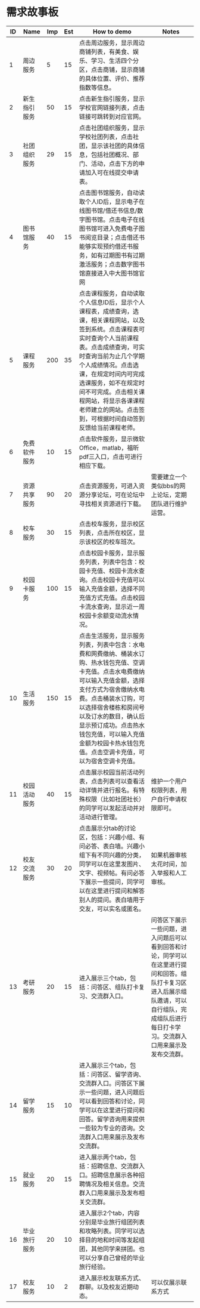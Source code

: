 # 需求故事板

ID|Name|Imp|Est|How to demo|Notes
-|-|-|-|-|-
1|周边服务|5|15|点击周边服务，显示周边商铺列表，有美食、娱乐、学习、生活四个分区，点击商铺，显示商铺的具体位置、评价、推荐指数等信息。
2|新生指引服务|50|15|点击新生指引服务，显示学校官网链接列表，点击链接可跳转到对应官网。
3|社团组织服务|29|15|点击社团组织服务，显示学校社团列表，点击社团，显示该社团的具体信息，包括社团概况、部门、活动，点击下方的申请加入可在线提交申请表。
4|图书馆服务|40|15|点击图书馆服务，自动读取个人ID后，显示电子在线图书馆/借还书信息/数字图书馆。点击电子在线图书馆可进入免费电子图书阅览目录；点击借还书能够实现预约借还书服务，如有过期图书有过期激活服务；点击数字图书馆直接进入中大图书馆官网
5|课程服务|200|35|点击课程服务，自动读取个人信息ID后，显示个人课程表，成绩查询，选课，相关课程网站，以及签到系统。点击课程表可实时查询个人当前课程表。点击成绩查询，可实时查询当前为止几个学期个人成绩情况。点击选课，在规定时间内可完成选课服务，如不在规定时间不可完成。点击相关课程网站，将显示各课课程老师建立的网站。点击签到，可根据时间自动签到反馈给当前课程老师。
6|免费软件服务|10|15|点击软件服务，显示微软Office，matlab，福昕pdf三入口，点击可进行相应下载。
7|资源共享服务|90|20|点击资源服务，可进入资源分享论坛，可在论坛中寻找相关资源进行下载。|需要建立一个类似bbs的网上论坛，定期团队进行维护运营。
8|校车服务|30|15|点击校车服务，显示校区列表，点击所在校区，显示该校区的校车班次。
9|校园卡服务|100|15|点击校园卡服务，显示服务列表，列表中包含：校园卡充值、校园卡流水查询。点击校园卡充值可以输入充值金额，选择不同充值方式充值。点击校园卡流水查询，显示近一周校园卡余额变动流水情况。
10|生活服务|150|15|点击生活服务，显示服务列表，列表中包含：水电费和网费缴纳、桶装水订购、热水钱包充值、空调卡充值。点击水电费缴纳可以输入充值金额，选择支付方式为宿舍缴纳水电费。点击桶装水订购，可以选择宿舍楼栋和房间号以及订水的数目，确认后显示预订成功。点击热水钱包充值，可以输入充值金额为校园卡热水钱包充值。点击空调卡充值，可以为宿舍空调卡充值。
11|校园活动服务|40|15|点击展示校园当前活动列表，点击列表可以查看活动详情并进行报名。有特殊权限（比如社团社长）的同学可以发起活动并对活动进行管理。|维护一个用户权限列表，用户自行申请权限即可。
12|校友交流服务|30|20|点击展示分tab的讨论区，包括：兴趣小组、有问必答、表白墙。兴趣小组下有不同兴趣的分类，同学可以在这里发图片、文字、视频帖。有问必答下展示一些提问，同学可以在这里进行提问和解答别人的提问。表白墙用于交友，可以实名或匿名。|如果机器审核太花时间，加入举报和人工审核。
13|考研服务|20|15|进入展示三个tab，包括：问答区、组队打卡复习、交流群入口。|问答区下展示一些问题，进入问题后可以看到回答和讨论，同学可以在这里进行提问和回答。组队打卡复习区进入后展示组队邀请，可以自行组队，完成组队后进行每日打卡学习。交流群入口用来展示及发布交流群。
14|留学服务|15|10|进入展示三个tab，包括：问答区、留学咨询、交流群入口。问答区下展示一些问题，进入问题后可以看到回答和讨论，同学可以在这里进行提问和回答。留学咨询用来提供一些较为专业的咨询。交流群入口用来展示及发布交流群。
15|就业服务|20|15|进入展示两个tab，包括：招聘信息、交流群入口。招聘信息展示各种招聘情况及相关信息。交流群入口用来展示及发布相关交流群。
16|毕业旅行服务|20|10|进入展示2个tab，内容分别是毕业旅行组团列表和攻略列表。同学可以选择目的地和时间等发起组团，其他同学来拼团。也可以分享自己曾经的毕业旅行经验。
17|校友服务|10|2|进入展示校友联系方式、群聊。以及校友近期动态。|可以仅展示联系方式
